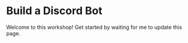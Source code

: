 # Build a Discord Bot

Welcome to this workshop! Get started by waiting for me to update this page.
